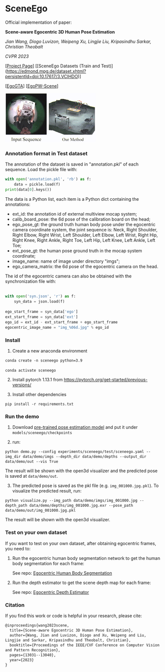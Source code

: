 # SceneEgo

Official implementation of paper: 

**Scene-aware Egocentric 3D Human Pose Estimation**

*Jian Wang, Diogo Luvizon, Weipeng Xu, Lingjie Liu, Kripasindhu Sarkar, Christian Theobalt*

*CVPR 2023*

[[Project Page](https://people.mpi-inf.mpg.de/~jianwang/projects/sceneego/)] [[SceneEgo Datasets (Train and Test)] (https://edmond.mpg.de/dataset.xhtml?persistentId=doi:10.17617/3.VCIHDO)] 

<!-- [[SceneEgo Datasets (Test split)](https://nextcloud.mpi-klsb.mpg.de/index.php/s/q27gwN8tWLMEfrY)] [[SceneEgo Datasets (Train split)](https://nextcloud.mpi-klsb.mpg.de/index.php/s/BsjsMJHBdCxfGt6)] -->

[[EgoGTA](https://nextcloud.mpi-klsb.mpg.de/index.php/s/scxN3mQBtF8xw7A)] [[EgoPW-Scene](https://nextcloud.mpi-klsb.mpg.de/index.php/s/qe7Zwk7CyFEXWNk)]

![Demo image](./resources/Wang_CVPR_2023.gif)

### Annotation format in Test dataset

The annotation of the dataset is saved in "annotation.pkl" of each sequence. Load the pickle file with:

```python
with open('annotation.pkl', 'rb') as f:
    data = pickle.load(f)
print(data[0].keys())
```
The data is a Python list, each item is a Python dict containing the annotations:
- ext_id: the annotation id of external multiview mocap system; 
- calib_board_pose: the 6d pose of the calibration board on the head;
- ego_pose_gt: the ground truth human body pose under the egocentric camera coordinate system, the joint sequence is: Neck, Right Shoulder, Right Elbow, Right Wrist, Left Shoulder, Left Elbow, Left Wrist, Right Hip, Right Knee, Right Ankle, Right Toe, Left Hip, Left Knee, Left Ankle, Left Toe;
- ext_pose_gt: the human pose ground truth in the mocap system coordinate;
- image_name: name of image under directory "imgs";
- ego_camera_matrix: the 6d pose of the egocentric camera on the head.

The id of the egocentric camera can also be obtained with the synchronization file with:
```python

with open('syn.json', 'r') as f:
    syn_data = json.load(f)

ego_start_frame = syn_data['ego']
ext_start_frame = syn_data['ext']
ego_id = ext_id - ext_start_frame + ego_start_frame
egocentric_image_name = "img_%06d.jpg" % ego_id
```

### Install

1. Create a new anaconda environment

```shell
conda create -n sceneego python=3.9

conda activate sceneego
```

2. Install pytorch 1.13.1 from https://pytorch.org/get-started/previous-versions/

3. Install other dependencies
```shell
pip install -r requirements.txt
```
### Run the demo

1. Download [pre-trained pose estimation model](https://nextcloud.mpi-klsb.mpg.de/index.php/s/DGB6XKEPwwQbmTi) and put it under ```models/sceneego/checkpoints```

2. run:
```shell
python demo.py --config experiments/sceneego/test/sceneego.yaml --img_dir data/demo/imgs --depth_dir data/demo/depths --output_dir data/demo/out --vis True
```
The result will be shown with the open3d visualizer and the predicted pose is saved at ```data/demo/out```.

3. The predicted pose is saved as the pkl file (e.g. ```img_001000.jpg.pkl```). To visualize the predicted result, run:
```shell
python visualize.py --img_path data/demo/imgs/img_001000.jpg --depth_path data/demo/depths/img_001000.jpg.exr --pose_path data/demo/out/img_001000.jpg.pkl
```
The result will be shown with the open3d visualizer.

### Test on your own dataset
If you want to test on your own dataset, after obtaining egocentric frames, you need to:

1. Run the egocentric human body segmentation network to get the human body segmentation for each frame:
   
   See repo: [Egocentric Human Body Segmentation](https://github.com/yt4766269/EgocentricHumanBodySeg)
   
3. Run the depth estimator to get the scene depth map for each frame:

   See repo: [Egocentric Depth Estimator](https://github.com/yt4766269/EgocentricDepthEstimator)


### Citation

If you find this work or code is helpful in your research, please cite:
````
@inproceedings{wang2023scene,
  title={Scene-aware Egocentric 3D Human Pose Estimation},
  author={Wang, Jian and Luvizon, Diogo and Xu, Weipeng and Liu, Lingjie and Sarkar, Kripasindhu and Theobalt, Christian},
  booktitle={Proceedings of the IEEE/CVF Conference on Computer Vision and Pattern Recognition},
  pages={13031--13040},
  year={2023}
}
````

[//]: # (### Test on real-world dataset)

[//]: # ()
[//]: # (1. Download [pre-trained pose estimation model]&#40;https://nextcloud.mpi-klsb.mpg.de/index.php/s/DGB6XKEPwwQbmTi&#41; and put it under ```models/sceneego/checkpoints```)

[//]: # ()
[//]: # ()
[//]: # (2. Download the test dataset from to ```data/sceneego```)

[//]: # ()
[//]: # (3. run:)

[//]: # (```shell)

[//]: # (python test.py --data_path data/sceneego)

[//]: # (```)






